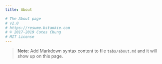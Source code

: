 ```yaml
---
title: About

# The About page
# v2.0
# https://resume.bstankie.com
# © 2017-2019 Cotes Chung
# MIT License
---
```


> **Note**: Add Markdown syntax content to file `tabs/about.md` and it will show up on this page.